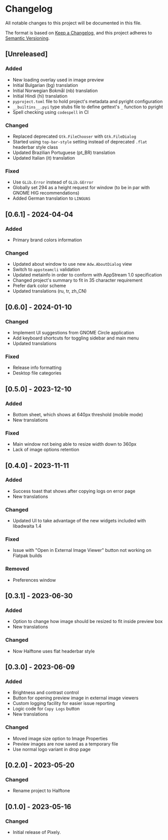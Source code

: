 # Changelog

All notable changes to this project will be documented in this file.

The format is based on [Keep a Changelog](https://keepachangelog.com/en/1.0.0/),
and this project adheres to [Semantic Versioning](https://semver.org/spec/v2.0.0.html).

## [Unreleased]

### Added

- New loading overlay used in image preview
- Initial Bulgarian (bg) translation
- Initial Norwegian Bokmål (nb) translation
- Initial Hindi (hi) translation
- `pyproject.toml` file to hold project's metadata and pyright configuration
- `__builtins__.pyi` type stubs file to define gettext's `_` function to pyright
- Spell checking using `codespell` in CI

### Changed

- Replaced deprecated `Gtk.FileChooser` with `Gtk.FileDialog`
- Started using `top-bar-style` setting instead of deprecated `.flat` headerbar style class
- Updated Brazilian Portuguese (pt_BR) translation
- Updated Italian (it) translation

### Fixed

- Use `GLib.Error` instead of `GLib.GError`
- Globally set 294 as a height request for window (to be in par with GNOME HIG recommendations)
- Added German translation to `LINGUAS`

## [0.6.1] - 2024-04-04

### Added

- Primary brand colors information

### Changed

- Updated about window to use new `Adw.AboutDialog` view
- Switch to `appsteamcli` validation
- Updated metainfo in order to conform with AppStream 1.0 specification
- Changed project's summary to fit in 35 character requirement
- Prefer dark color scheme
- Updated translations (ru, tr, zh_CN)

## [0.6.0] - 2024-01-10

### Changed

- Implement UI suggestions from GNOME Circle application
- Add keyboard shortcuts for toggling sidebar and main menu
- Updated translations

### Fixed

- Release info formatting
- Desktop file categories

## [0.5.0] - 2023-12-10

### Added

- Bottom sheet, which shows at 640px threshold (mobile mode)
- New translations

### Fixed

- Main window not being able to resize width down to 360px
- Lack of image options retention

## [0.4.0] - 2023-11-11

### Added

- Success toast that shows after copying logs on error page
- New translations

### Changed

- Updated UI to take advantage of the new widgets included with libadwaita 1.4

### Fixed

- Issue with "Open in External Image Viewer" button not working on Flatpak builds

### Removed

- Preferences window

## [0.3.1] - 2023-06-30

### Added

- Option to change how image should be resized to fit inside preview box
- New translations

### Changed

- Now Halftone uses flat headerbar style

## [0.3.0] - 2023-06-09

### Added

- Brightness and contrast control
- Button for opening preview image in external image viewers
- Custom logging facility for easier issue reporting
- Logic code for `Copy Logs` button
- New translations

### Changed

- Moved image size option to Image Properties
- Preview images are now saved as a temporary file
- Use normal logo variant in drop page

## [0.2.0] - 2023-05-20

### Changed

- Rename project to Halftone

## [0.1.0] - 2023-05-16

### Changed

- Initial release of Pixely.
